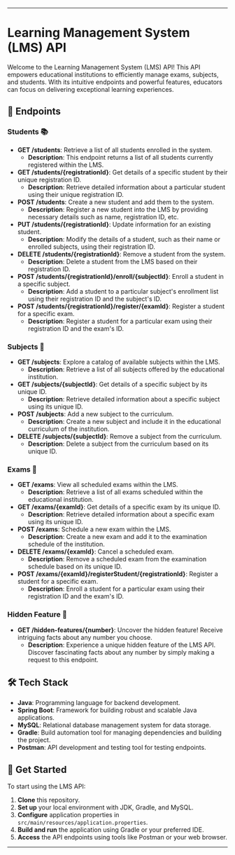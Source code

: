 

---
# Learning Management System (LMS) API

Welcome to the Learning Management System (LMS) API! This API empowers educational institutions to efficiently manage exams, subjects, and students. With its intuitive endpoints and powerful features, educators can focus on delivering exceptional learning experiences.

## 🚀 Endpoints

### Students 📚

- **GET /students**: Retrieve a list of all students enrolled in the system.
  - **Description**: This endpoint returns a list of all students currently registered within the LMS.
- **GET /students/{registrationId}**: Get details of a specific student by their unique registration ID.
  - **Description**: Retrieve detailed information about a particular student using their unique registration ID.
- **POST /students**: Create a new student and add them to the system.
  - **Description**: Register a new student into the LMS by providing necessary details such as name, registration ID, etc.
- **PUT /students/{registrationId}**: Update information for an existing student.
  - **Description**: Modify the details of a student, such as their name or enrolled subjects, using their registration ID.
- **DELETE /students/{registrationId}**: Remove a student from the system.
  - **Description**: Delete a student from the LMS based on their registration ID.
- **POST /students/{registrationId}/enroll/{subjectId}**: Enroll a student in a specific subject.
  - **Description**: Add a student to a particular subject's enrollment list using their registration ID and the subject's ID.
- **POST /students/{registrationId}/register/{examId}**: Register a student for a specific exam.
  - **Description**: Register a student for a particular exam using their registration ID and the exam's ID.

### Subjects 📖

- **GET /subjects**: Explore a catalog of available subjects within the LMS.
  - **Description**: Retrieve a list of all subjects offered by the educational institution.
- **GET /subjects/{subjectId}**: Get details of a specific subject by its unique ID.
  - **Description**: Retrieve detailed information about a specific subject using its unique ID.
- **POST /subjects**: Add a new subject to the curriculum.
  - **Description**: Create a new subject and include it in the educational curriculum of the institution.
- **DELETE /subjects/{subjectId}**: Remove a subject from the curriculum.
  - **Description**: Delete a subject from the curriculum based on its unique ID.

### Exams 📝

- **GET /exams**: View all scheduled exams within the LMS.
  - **Description**: Retrieve a list of all exams scheduled within the educational institution.
- **GET /exams/{examId}**: Get details of a specific exam by its unique ID.
  - **Description**: Retrieve detailed information about a specific exam using its unique ID.
- **POST /exams**: Schedule a new exam within the LMS.
  - **Description**: Create a new exam and add it to the examination schedule of the institution.
- **DELETE /exams/{examId}**: Cancel a scheduled exam.
  - **Description**: Remove a scheduled exam from the examination schedule based on its unique ID.
- **POST /exams/{examId}/registerStudent/{registrationId}**: Register a student for a specific exam.
  - **Description**: Enroll a student for a particular exam using their registration ID and the exam's ID.

### Hidden Feature 🎉

- **GET /hidden-features/{number}**: Uncover the hidden feature! Receive intriguing facts about any number you choose.
  - **Description**: Experience a unique hidden feature of the LMS API. Discover fascinating facts about any number by simply making a request to this endpoint.

## 🛠️ Tech Stack

- **Java**: Programming language for backend development.
- **Spring Boot**: Framework for building robust and scalable Java applications.
- **MySQL**: Relational database management system for data storage.
- **Gradle**: Build automation tool for managing dependencies and building the project.
- **Postman**: API development and testing tool for testing endpoints.

## 🌟 Get Started

To start using the LMS API:

1. **Clone** this repository.
2. **Set up** your local environment with JDK, Gradle, and MySQL.
3. **Configure** application properties in `src/main/resources/application.properties`.
4. **Build and run** the application using Gradle or your preferred IDE.
5. **Access** the API endpoints using tools like Postman or your web browser.

---


